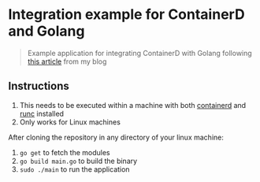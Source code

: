 # Integration example for ContainerD and Golang

> Example application for integrating ContainerD with Golang following [this article](https://blog.lsantos.dev/integrando-containers-na-sua-aplicacao-com-containerd) from my blog

## Instructions

1. This needs to be executed within a machine with both [containerd](https://containerd.io/docs/getting-started/) and [runc](https://github.com/opencontainers/runc) installed
2. Only works for Linux machines

After cloning the repository in any directory of your linux machine:

1. `go get` to fetch the modules
2. `go build main.go` to build the binary
3. `sudo ./main` to run the application
